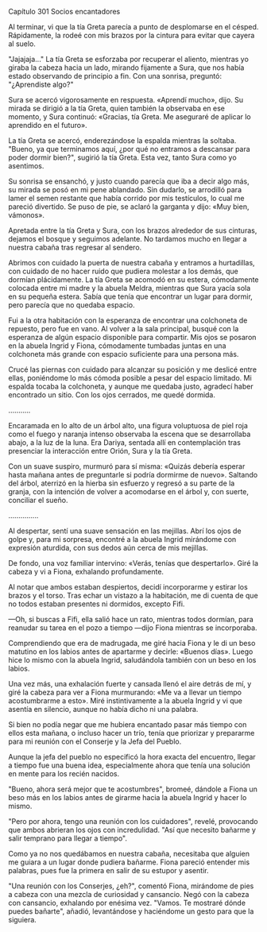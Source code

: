 
Capítulo 301 Socios encantadores

Al terminar, vi que la tía Greta parecía a punto de desplomarse en el césped. Rápidamente, la rodeé con mis brazos por la cintura para evitar que cayera al suelo.

"Jajajaja..." La tía Greta se esforzaba por recuperar el aliento, mientras yo giraba la cabeza hacia un lado, mirando fijamente a Sura, que nos había estado observando de principio a fin. Con una sonrisa, preguntó: "¿Aprendiste algo?"

Sura se acercó vigorosamente en respuesta. «Aprendí mucho», dijo. Su mirada se dirigió a la tía Greta, quien también la observaba en ese momento, y Sura continuó: «Gracias, tía Greta. Me aseguraré de aplicar lo aprendido en el futuro».

La tía Greta se acercó, enderezándose la espalda mientras la soltaba. "Bueno, ya que terminamos aquí, ¿por qué no entramos a descansar para poder dormir bien?", sugirió la tía Greta. Esta vez, tanto Sura como yo asentimos.

Su sonrisa se ensanchó, y justo cuando parecía que iba a decir algo más, su mirada se posó en mi pene ablandado. Sin dudarlo, se arrodilló para lamer el semen restante que había corrido por mis testículos, lo cual me pareció divertido. Se puso de pie, se aclaró la garganta y dijo: «Muy bien, vámonos».

Apretada entre la tía Greta y Sura, con los brazos alrededor de sus cinturas, dejamos el bosque y seguimos adelante. No tardamos mucho en llegar a nuestra cabaña tras regresar al sendero.

Abrimos con cuidado la puerta de nuestra cabaña y entramos a hurtadillas, con cuidado de no hacer ruido que pudiera molestar a los demás, que dormían plácidamente. La tía Greta se acomodó en su estera, cómodamente colocada entre mi madre y la abuela Meldra, mientras que Sura yacía sola en su pequeña estera. Sabía que tenía que encontrar un lugar para dormir, pero parecía que no quedaba espacio.

Fui a la otra habitación con la esperanza de encontrar una colchoneta de repuesto, pero fue en vano. Al volver a la sala principal, busqué con la esperanza de algún espacio disponible para compartir. Mis ojos se posaron en la abuela Ingrid y Fiona, cómodamente tumbadas juntas en una colchoneta más grande con espacio suficiente para una persona más.

Crucé las piernas con cuidado para alcanzar su posición y me deslicé entre ellas, poniéndome lo más cómoda posible a pesar del espacio limitado. Mi espalda tocaba la colchoneta, y aunque me quedaba justo, agradecí haber encontrado un sitio. Con los ojos cerrados, me quedé dormida.

…........

Encaramada en lo alto de un árbol alto, una figura voluptuosa de piel roja como el fuego y naranja intenso observaba la escena que se desarrollaba abajo, a la luz de la luna. Era Dariya, sentada allí en contemplación tras presenciar la interacción entre Orión, Sura y la tía Greta.

Con un suave suspiro, murmuró para sí misma: «Quizás debería esperar hasta mañana antes de preguntarle si podría dormirme de nuevo». Saltando del árbol, aterrizó en la hierba sin esfuerzo y regresó a su parte de la granja, con la intención de volver a acomodarse en el árbol y, con suerte, conciliar el sueño.

….......…..

Al despertar, sentí una suave sensación en las mejillas. Abrí los ojos de golpe y, para mi sorpresa, encontré a la abuela Ingrid mirándome con expresión aturdida, con sus dedos aún cerca de mis mejillas.

De fondo, una voz familiar intervino: «Verás, tenías que despertarlo». Giré la cabeza y vi a Fiona, exhalando profundamente.

Al notar que ambos estaban despiertos, decidí incorporarme y estirar los brazos y el torso. Tras echar un vistazo a la habitación, me di cuenta de que no todos estaban presentes ni dormidos, excepto Fifi.

—Oh, si buscas a Fifi, ella salió hace un rato, mientras todos dormían, para reanudar su tarea en el pozo a tiempo —dijo Fiona mientras se incorporaba.

Comprendiendo que era de madrugada, me giré hacia Fiona y le di un beso matutino en los labios antes de apartarme y decirle: «Buenos días». Luego hice lo mismo con la abuela Ingrid, saludándola también con un beso en los labios.

Una vez más, una exhalación fuerte y cansada llenó el aire detrás de mí, y giré la cabeza para ver a Fiona murmurando: «Me va a llevar un tiempo acostumbrarme a esto». Miré instintivamente a la abuela Ingrid y vi que asentía en silencio, aunque no había dicho ni una palabra.

Si bien no podía negar que me hubiera encantado pasar más tiempo con ellos esta mañana, o incluso hacer un trío, tenía que priorizar y prepararme para mi reunión con el Conserje y la Jefa del Pueblo.

Aunque la jefa del pueblo no especificó la hora exacta del encuentro, llegar a tiempo fue una buena idea, especialmente ahora que tenía una solución en mente para los recién nacidos.

"Bueno, ahora será mejor que te acostumbres", bromeé, dándole a Fiona un beso más en los labios antes de girarme hacia la abuela Ingrid y hacer lo mismo.

"Pero por ahora, tengo una reunión con los cuidadores", revelé, provocando que ambos abrieran los ojos con incredulidad. "Así que necesito bañarme y salir temprano para llegar a tiempo".

Como ya no nos quedábamos en nuestra cabaña, necesitaba que alguien me guiara a un lugar donde pudiera bañarme. Fiona pareció entender mis palabras, pues fue la primera en salir de su estupor y asentir.

"Una reunión con los Conserjes, ¿eh?", comentó Fiona, mirándome de pies a cabeza con una mezcla de curiosidad y cansancio. Negó con la cabeza con cansancio, exhalando por enésima vez. "Vamos. Te mostraré dónde puedes bañarte", añadió, levantándose y haciéndome un gesto para que la siguiera.
